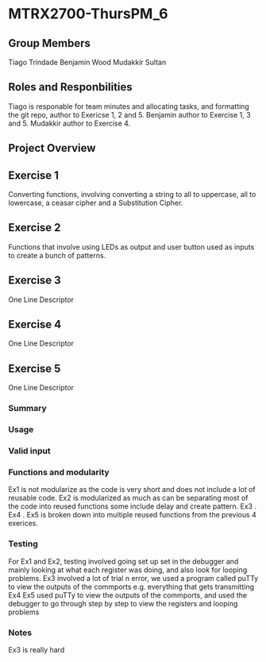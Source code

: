 # MTRX2700-ThursPM_6
## Group Members
Tiago Trindade
Benjamin Wood
Mudakkir Sultan

## Roles and Responbilities
Tiago is responable for team minutes and allocating tasks, and formatting the git repo, author to Exericse 1, 2 and 5.
Benjamin author to Exercise 1, 3 and 5.
Mudakkir author to Exercise 4.

## Project Overview

## Exercise 1
Converting functions, involving converting a string to all to uppercase, all to lowercase, a ceasar cipher and a Substitution Cipher.

## Exercise 2
Functions that involve using LEDs as output and user button used as inputs to create a bunch of patterns.

## Exercise 3
One Line Descriptor

## Exercise 4
One Line Descriptor

## Exercise 5
One Line Descriptor


### Summary


### Usage



### Valid input


### Functions and modularity
Ex1 is not modularize as the code is very short and does not include a lot of reusable code. Ex2 is modularized as much as can be separating most of the code into reused functions some 
include delay and create pattern. Ex3 . Ex4 . Ex5 is broken down into multiple reused functions from the previous 4 exerices.

### Testing
For Ex1 and Ex2, testing involved going set up set in the debugger and mainly looking at what each register was doing, and also look for looping problems. 
Ex3 involved a lot of trial n error, we used a program called puTTy to view the outputs of the commports e.g. everything that gets transmitting
Ex4 
Ex5 used puTTy to view the outputs of the commports, and used the debugger to go through step by step to view the registers and looping problems

### Notes
Ex3 is really hard